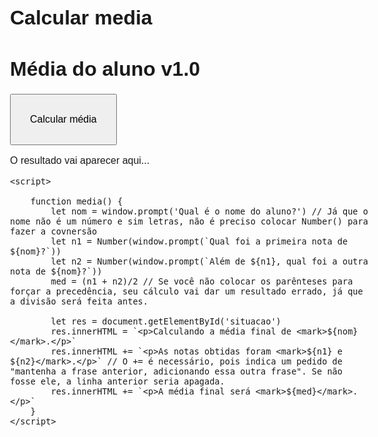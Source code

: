 # Calcular media
 
<html lang="pt-br">
<head>
    <meta charset="UTF-8">
    <meta name="viewport" content="width=device-width, initial-scale=1.0">
    <title>Números com JS</title>
    <style>
        body { font: 12pt Arial; }
        button { font-size: 12pt; padding: 30px; }
    </style>
</head>
<body>
    <h1>Média do aluno v1.0</h1>
    <button onclick="media()">Calcular média</button>
    <section id="situacao">
        <p>O resultado vai aparecer aqui...</p>
    </section>

    <script>
    
        function media() {
            let nom = window.prompt('Qual é o nome do aluno?') // Já que o nome não é um número e sim letras, não é preciso colocar Number() para fazer a covnersão
            let n1 = Number(window.prompt(`Qual foi a primeira nota de ${nom}?`))
            let n2 = Number(window.prompt(`Além de ${n1}, qual foi a outra nota de ${nom}?`))
            med = (n1 + n2)/2 // Se você não colocar os parênteses para forçar a precedência, seu cálculo vai dar um resultado errado, já que a divisão será feita antes.

            let res = document.getElementById('situacao')
            res.innerHTML = `<p>Calculando a média final de <mark>${nom}</mark>.</p>`
            res.innerHTML += `<p>As notas obtidas foram <mark>${n1} e ${n2}</mark>.</p>` // O += é necessário, pois indica um pedido de "mantenha a frase anterior, adicionando essa outra frase". Se não fosse ele, a linha anterior seria apagada.
            res.innerHTML += `<p>A média final será <mark>${med}</mark>.</p>`
        }
    </script>
</body>
</html>
